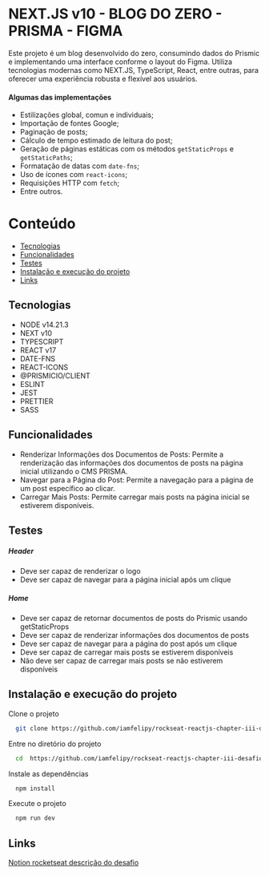 # NEXT.JS v10 - BLOG DO ZERO - PRISMA - FIGMA

Este projeto é um blog desenvolvido do zero, consumindo dados do Prismic e implementando uma interface conforme o layout do Figma. Utiliza tecnologias modernas como NEXT.JS, TypeScript, React, entre outras, para oferecer uma experiência robusta e flexível aos usuários.

#### Algumas das implementações

- Estilizações global, comun e individuais;
- Importação de fontes Google;
- Paginação de posts;
- Cálculo de tempo estimado de leitura do post;
- Geração de páginas estáticas com os métodos `getStaticProps` e `getStaticPaths`;
- Formatação de datas com `date-fns`;
- Uso de ícones com `react-icons`;
- Requisições HTTP com `fetch`;
- Entre outros.

# Conteúdo

- [Tecnologias](#tecnologias)
- [Funcionalidades](#funcionalidades)
- [Testes](#testes)
- [Instalação e execução do projeto](#instalacao-e-execução-do-projeto)
- [Links](#links)

## Tecnologias

- NODE v14.21.3
- NEXT v10
- TYPESCRIPT
- REACT v17
- DATE-FNS
- REACT-ICONS
- @PRISMICIO/CLIENT
- ESLINT
- JEST
- PRETTIER
- SASS

## Funcionalidades

- Renderizar Informações dos Documentos de Posts: Permite a renderização das informações dos documentos de posts na página inicial utilizando o CMS PRISMA.
- Navegar para a Página do Post: Permite a navegação para a página de um post específico ao clicar.
- Carregar Mais Posts: Permite carregar mais posts na página inicial se estiverem disponíveis.

## Testes

##### Header

- Deve ser capaz de renderizar o logo
- Deve ser capaz de navegar para a página inicial após um clique

##### Home
- Deve ser capaz de retornar documentos de posts do Prismic usando getStaticProps
- Deve ser capaz de renderizar informações dos documentos de posts
- Deve ser capaz de navegar para a página do post após um clique
- Deve ser capaz de carregar mais posts se estiverem disponíveis
- Não deve ser capaz de carregar mais posts se não estiverem disponíveis

## Instalação e execução do projeto

Clone o projeto

```bash
  git clone https://github.com/iamfelipy/rockseat-reactjs-chapter-iii-desafio1
```

Entre no diretório do projeto

```bash
  cd  https://github.com/iamfelipy/rockseat-reactjs-chapter-iii-desafio1
```

Instale as dependências

```bash
  npm install
```

Execute o projeto

```bash
  npm run dev
```

## Links

[Notion rocketseat descrição do desafio](https://efficient-sloth-d85.notion.site/Desafio-01-Criando-um-projeto-do-zero-b1a3645d286b4eec93f5f1f5476d0ff7#7b3d1b08107d4b6faa40037715db1b15)
